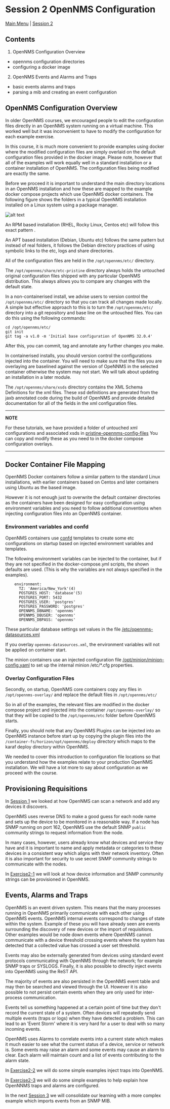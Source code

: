 # Session 2 OpenNMS Configuration

[Main Menu](../README.md) | [Session 2](../session2/README.md)

## Contents
1. OpenNMS Configuration Overview
* opennms configuration directories
* configuring a docker image
2. OpenNMS Events and Alarms and Traps
* basic events alarms and traps
* parsing a mib and creating an event configuration


## OpenNMS Configuration Overview

In older OpenNMS courses, we encouraged people to edit the configuration files directly in an OpenNMS system running on a virtual machine.
This worked well but it was inconvenient to have to modify the configuration for each example exercise.

In this course, it is much more convenient to provide examples using docker where the modified configuration files are simply overlaid on the default configuration files provided in the docker image. 
Please note, however that all of the examples will work equally well in a standard installation or a container installation of OpenNMS.
The configuration files being modified are exactly the same.

Before we proceed it is important to understand the main directory locations in an OpenNMS installation and how these are mapped to the example docker compose projects which use OpenNMS docker containers.
The following figure shows the folders in a typical OpenNMS installation installed on a Linux system using a package manager.
 
![alt text](../session2/images/opennmsFolders.drawio.png "Figure opennmsFolders.drawio.png")

An RPM based installation  (RHEL, Rocky Linux, Centos etc) will follow this exact pattern .

An APT based installation (Debian, Ubuntu etc)  follows the same pattern but instead of real folders, it follows the Debian directory practices of using symbolic links to the etc, logs and share directories.

All of the configuration files are held in the `/opt/opennms/etc/` directory.

The `/opt/opennms/share/etc-pristine` directory always holds the untouched original configuration files shipped with any particular OpenNMS distribution. 
This always allows you to compare any changes with the default state.

In a non-containerised install, we advise users to version control the `/opt/opennms/etc/` directory so that you can track all changes made locally. 
A simple but effective approach to this is to turn the `/opt/opennms/etc/` directory into a git repository and base line on the untouched files. 
You can do this using the following commands:

```
cd /opt/opennms/etc/
git init
git tag -a v1.0 -m 'Initial base configuration of OpenNMS 32.0.4'
```
After this, you can commit, tag and annotate any further changes you make.

In containerised installs, you should version control the configurations injected into the container.
You will need to make sure that the files you are overlaying are baselined against the version of OpeNNMS in the selected container otherwise the system may not start.
We will talk about updating an installation in a later module.

The `/opt/opennms/share/xsds` directory contains the XML Schema Definitions for the xml files. 
These xsd definitions are generated from the jaxb annotated code during the build of OpenNMS and provide detailed documentation for all of the fields in the xml configuration files.

---
**NOTE**

For these tutorials, we have provided a folder of untouched xml configurations and associated xsds in [pristine-opennms-config-files](../../main/pristine-opennms-config-files/)
You can copy and modify these as you need to in the docker compose configuration overlays.

---

## Docker Container File Mapping

OpenNMS Docker containers follow a similar pattern to the standard Linux installations, with earlier containers based on Centos and later containers using Ubuntu as the based image. 

However it is not enough just to overwrite the default container directories as the containers have been designed for easy configuration using environment variables and you need to follow additional conventions when injecting configuration files into an OpenNMS container.

### Environment variables and confd

OpenNMS containers use [confd](https://github.com/kelseyhightower/confd/tree/master) templates to create some etc configurations on startup based on injected environment variables and templates. 

The following environment variables can be injected to the container, but if they are not specified in the docker-compose.yml scripts, the shown defaults are used.
(This is why the variables are not always specified in the examples).

```
    environment:
      TZ: 'America/New_York'(4)
      POSTGRES_HOST: 'database'(5)
      POSTGRES_PORT: 5432
      POSTGRES_USER: 'postgres'
      POSTGRES_PASSWORD: 'postgres'
      OPENNMS_DBNAME: 'opennms'
      OPENNMS_DBUSER: 'opennms'
      OPENNMS_DBPASS: 'opennms'
```
These particular database settings set values in the file [/etc/opennms-datasources.xml](../../main/pristine-opennms-config-files/etc-pristine/opennms-datasources.xml)

If you overlay `opennms-datasources.xml`, the environment variables will not be applied on container start.

The minion containers use an injected configuration file [/opt/minion/minion-config.yaml](../session2/minimal-minion-activemq/container-fs/minion1/opt/minion/minion-config.yaml) to set up the internal minion /etc/*.cfg properties.

### Overlay Configuration Files 

Secondly, on startup, OpenNMS core containers copy any files in `/opt/opennms-overlay/` and replace the default files in `/opt/opennms/etc/`

So in all of the examples, the relevant files are modified in the docker compose project and injected into the container `/opt/opennms-overlay/` so that they will be copied to the `/opt/opennms/etc` folder before OpenNMS starts.

Finally, you should note that any OpenNMS Plugins can be injected into an OpenNMS instance before start up by copying the plugin files into the `/container-fs/horizon/opt/opennms/deploy` directory which maps to the karaf deploy directory within OpenNMS.

We needed to cover this introduction to configuration file locations so that you understand how the examples relate to your production OpenNMS installation. 
We will have a lot more to say about configuration as we proceed with the course.

## Provisioning Requisitions

In [Session 1](../session1/README.md) we looked at how OpenNMS can scan a network and add any devices it discovers. 

OpenNMS uses reverse DNS to make a good guess for each node name and sets up the device to be monitored in a reasonable way.
If a node has SNMP running on port 162, OpenNMS use the default SNMP `public` community strings to request information from the node. 

In many cases, however, users already know what devices and service they have and it is important to name and apply metadata or categories to these devices in a consistent way which aligns with their network inventory. 
Often it is also important for security to use secret SNMP community strings to communicate with the nodes.

In [Exercise2-1](../session2/Exercise2-1.md) we will look at how device information and SNMP community strings can be provisioned in OpenNMS.


## Events, Alarms and Traps

OpenNMS is an event driven system.
This means that the many processes running in OpenNMS primarily communicate with each other using OpenNMS events. 
OpenNMS internal events correspond to changes of state within the system. 
Example of these you will have already seen are events surrounding the discovery of new devices or the import of requisitions.
Other examples would be node down events where OpenNMS cannot communicate with a device threshold crossing events where the system has detected that a collected value has crossed a user set threshold.

Events may also be externally generated from devices using standard event protocols communicating with OpenNMS through the network; for example SNMP traps or SYSLOGS.
Finally, it is also possible to directly inject events into OpenNMS using the ReST API.

The majority of events are also persisted in the OpenNMS event table and may then be searched and viewed through the UI.
However it is also possible to not persist certain events when they are only used for inter-process communication.

Events tell us something happened at a certain point of time but they don't record the current state of a system.
Often devices will repeatedly send multiple events (traps or logs) when they have detected a problem. 
This can lead to an 'Event Storm' where it is very hard for a user to deal with so many incoming events.

OpenNMS uses Alarms to correlate events into a current state which makes it much easier to see what the current status of a device, service or network is. 
Some events may raise an alarm and some events may cause an alarm to clear. 
Each alarm will maintain count and a list of events contributing to the alarm state. 


In [Exercise2-2](../session2/Exercise2-2.md) we will do some simple examples inject traps into OpenNMS.

In [Exercise2-3](../session2/Exercise2-3.md) we will do some simple examples to help explain how  OpenNNMS traps and alarms are configured.

In the next [Session 3](../session3/README.md) we will consolidate our learning with a more complex example which imports events from an SNMP MIB.

